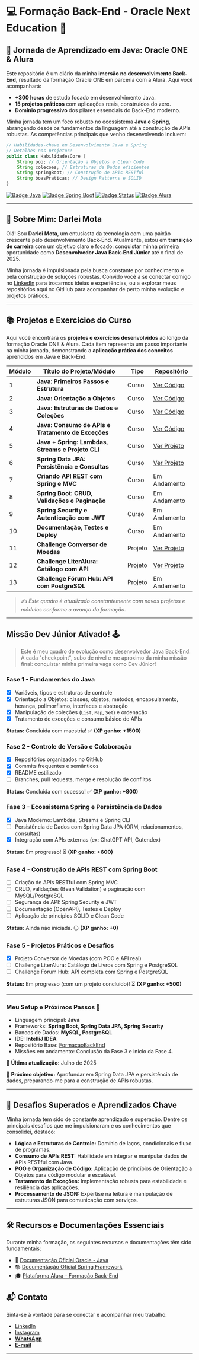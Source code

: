 # 💻 Formação Back-End - Oracle Next Education 🚀

## 🚀 Jornada de Aprendizado em Java: Oracle ONE & Alura

Este repositório é um diário da minha **imersão no desenvolvimento Back-End**, resultado da formação Oracle ONE em parceria com a Alura. Aqui você acompanhará:

* **+300 horas** de estudo focado em desenvolvimento Java.
* **15 projetos práticos** com aplicações reais, construídos do zero.
* **Domínio progressivo** dos pilares essenciais do Back-End moderno.

Minha jornada tem um foco robusto no ecossistema **Java e Spring**, abrangendo desde os fundamentos da linguagem até a construção de APIs robustas. As competências principais que venho desenvolvendo incluem:

```java
// Habilidades-chave em Desenvolvimento Java e Spring
// Detalhes nos projetos!
public class HabilidadesCore {
    String poo; // Orientação a Objetos e Clean Code
    String colecoes; // Estruturas de Dados eficientes
    String springBoot; // Construção de APIs RESTful
    String boasPraticas; // Design Patterns e SOLID
}
```
[![Badge Java](https://img.shields.io/badge/Java-%23ED8B00.svg?style=for-the-badge&logo=java&logoColor=white)](https://docs.oracle.com/javase/8/docs/)
[![Badge Spring Boot](https://img.shields.io/badge/Spring_Boot-6DB33F?style=for-the-badge&logo=spring-boot&logoColor=white)](https://spring.io/projects/spring-boot)
[![Badge Status](https://img.shields.io/badge/Status-Em%20Desenvolvimento-yellow?style=for-the-badge&logo=github&logoColor=white)](https://github.com/DarleiMota/FormacaoBackEnd) 
[![Badge Alura](https://img.shields.io/badge/Powered%20by-Alura-blue?style=for-the-badge&logo=aluratechnologies&logoColor=white)](https://www.alura.com.br)

---

## 👋 Sobre Mim: Darlei Mota

Olá! Sou **Darlei Mota**, um entusiasta da tecnologia com uma paixão crescente pelo desenvolvimento Back-End. Atualmente, estou em **transição de carreira** com um objetivo claro e focado: conquistar minha primeira oportunidade como **Desenvolvedor Java Back-End Júnior** até o final de 2025.

Minha jornada é impulsionada pela busca constante por conhecimento e pela construção de soluções robustas. Convido você a se conectar comigo no [LinkedIn](https://www.linkedin.com/in/darleimota/) para trocarmos ideias e experiências, ou a explorar meus repositórios aqui no GitHub para acompanhar de perto minha evolução e projetos práticos.

---

## 📚 Projetos e Exercícios do Curso

Aqui você encontrará os **projetos e exercícios desenvolvidos** ao longo da formação Oracle ONE & Alura. Cada item representa um passo importante na minha jornada, demonstrando a **aplicação prática dos conceitos** aprendidos em Java e Back-End.

| Módulo | Título do Projeto/Módulo | Tipo | Repositório |
|--------|--------------------------|------|-------------|
| 1      | **Java: Primeiros Passos e Estrutura** | Curso | [Ver Código](https://github.com/DarleiMota/BackEndStage1) |
| 2      | **Java: Orientação a Objetos** | Curso | [Ver Código](https://github.com/DarleiMota/BackEndStage2) |
| 3      | **Java: Estruturas de Dados e Coleções** | Curso | [Ver Código](https://github.com/DarleiMota/BackEndStage3) |
| 4      | **Java: Consumo de APIs e Tratamento de Exceções** | Curso | [Ver Código](https://github.com/DarleiMota/BackEndStage4) |
| 5      | **Java + Spring: Lambdas, Streams e Projeto CLI** | Curso | [Ver Projeto](https://github.com/DarleiMota/BackEndStage5) |
| 6      | **Spring Data JPA: Persistência e Consultas** | Curso | [Ver Projeto](https://github.com/DarleiMota/BackEndStage6)
| 7      | **Criando API REST com Spring e MVC** | Curso | Em Andamento |
| 8      | **Spring Boot: CRUD, Validações e Paginação** | Curso | Em Andamento |
| 9      | **Spring Security e Autenticação com JWT** | Curso | Em Andamento |
| 10     | **Documentação, Testes e Deploy** | Curso | Em Andamento |
| 11     | **Challenge Conversor de Moedas** | Projeto | [Ver Projeto](https://github.com/DarleiMota/challenge-conversor-moeda) |
| 12     | **Challenge LiterAlura: Catálogo com API** | Projeto | [Ver Projeto](https://github.com/DarleiMota/liter-alura) |
| 13     | **Challenge Fórum Hub: API com PostgreSQL** | Projeto | Em Andamento |

> ✍️ *Este quadro é atualizado constantemente com novos projetos e módulos conforme o avanço da formação.*
---

## Missão Dev Júnior Ativado! 🕹️

> Este é meu quadro de evolução como desenvolvedor Java Back-End. A cada "checkpoint", subo de nível e me aproximo da minha missão final: conquistar minha primeira vaga como Dev Júnior!

### Fase 1 - Fundamentos do Java
- [x] Variáveis, tipos e estruturas de controle
- [x] Orientação a Objetos: classes, objetos, métodos, encapsulamento, herança, polimorfismo, interfaces e abstração
- [x] Manipulação de coleções (`List`, `Map`, `Set`) e ordenação
- [x] Tratamento de exceções e consumo básico de APIs

**Status:** Concluída com maestria! ✅ **(XP ganho: +1500)**

### Fase 2 - Controle de Versão e Colaboração
- [x] Repositórios organizados no GitHub
- [x] Commits frequentes e semânticos
- [x] README estilizado
- [ ] Branches, pull requests, merge e resolução de conflitos

**Status:** Concluída com sucesso! ✅ **(XP ganho: +800)**

### Fase 3 - Ecossistema Spring e Persistência de Dados
- [x] Java Moderno: Lambdas, Streams e Spring CLI
- [ ] Persistência de Dados com Spring Data JPA (ORM, relacionamentos, consultas)
- [x] Integração com APIs externas (ex: ChatGPT API, Gutendex)

**Status:** Em progresso! ⏳ **(XP ganho: +600)** 

### Fase 4 - Construção de APIs REST com Spring Boot
- [ ] Criação de APIs RESTful com Spring MVC
- [ ] CRUD, validações (Bean Validation) e paginação com MySQL/PostgreSQL
- [ ] Segurança de API: Spring Security e JWT
- [ ] Documentação (OpenAPI), Testes e Deploy
- [ ] Aplicação de princípios SOLID e Clean Code

**Status:** Ainda não iniciada. ⚪ **(XP ganho: +0)**

### Fase 5 - Projetos Práticos e Desafios
- [x] Projeto Conversor de Moedas (com POO e API real)
- [ ] Challenge LiterAlura: Catálogo de Livros com Spring e PostgreSQL
- [ ] Challenge Fórum Hub: API completa com Spring e PostgreSQL

**Status:** Em progresso (com um projeto concluído)! ⏳ **(XP ganho: +500)**

---

### Meu Setup e Próximos Passos 🚀
- Linguagem principal: **Java**
- Frameworks: **Spring Boot, Spring Data JPA, Spring Security**
- Bancos de Dados: **MySQL, PostgreSQL**
- IDE: **IntelliJ IDEA**
- Repositório Base: [FormacaoBackEnd](https://github.com/DarleiMota/FormacaoBackEnd)
- Missões em andamento: Conclusão da Fase 3 e início da Fase 4.

📆 **Última atualização:** Julho de 2025

🎯 **Próximo objetivo:** Aprofundar em Spring Data JPA e persistência de dados, preparando-me para a construção de APIs robustas.

---

## 🧠 Desafios Superados e Aprendizados Chave

Minha jornada tem sido de constante aprendizado e superação. Dentre os principais desafios que me impulsionaram e os conhecimentos que consolidei, destaco:

* **Lógica e Estruturas de Controle:** Domínio de laços, condicionais e fluxo de programas.
* **Consumo de APIs REST:** Habilidade em integrar e manipular dados de APIs RESTful com Java.
* **POO e Organização de Código:** Aplicação de princípios de Orientação a Objetos para código modular e escalável.
* **Tratamento de Exceções:** Implementação robusta para estabilidade e resiliência das aplicações.
* **Processamento de JSON:** Expertise na leitura e manipulação de estruturas JSON para comunicação com serviços.

---

## 🛠️ Recursos e Documentações Essenciais

Durante minha formação, os seguintes recursos e documentações têm sido fundamentais:

* 📘 [Documentação Oficial Oracle - Java](https://docs.oracle.com/javase/8/docs/)
* 📚 [Documentação Oficial Spring Framework](https://docs.spring.io/spring-framework/docs/current/reference/html/)
* 🎓 [Plataforma Alura - Formação Back-End](https://www.alura.com.br)


## 📬 Contato

Sinta-se à vontade para se conectar e acompanhar meu trabalho:

* [LinkedIn](https://www.linkedin.com/in/darleimota)
* [Instagram](https://www.instagram.com/darlei.mota/) 
* **[WhatsApp](https://wa.me/5561993770497)**
* **[E-mail](mailto:darleimota@gmail.com)**

---
